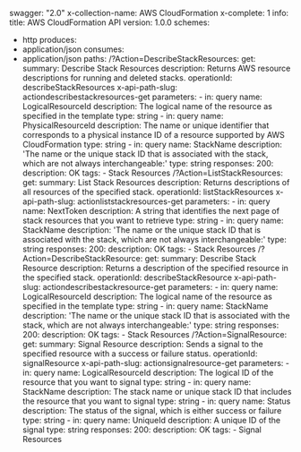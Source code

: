 swagger: "2.0"
x-collection-name: AWS CloudFormation
x-complete: 1
info:
  title: AWS CloudFormation API
  version: 1.0.0
schemes:
- http
produces:
- application/json
consumes:
- application/json
paths:
  /?Action=DescribeStackResources:
    get:
      summary: Describe Stack Resources
      description: Returns AWS resource descriptions for running and deleted stacks.
      operationId: describeStackResources
      x-api-path-slug: actiondescribestackresources-get
      parameters:
      - in: query
        name: LogicalResourceId
        description: The logical name of the resource as specified in the template
        type: string
      - in: query
        name: PhysicalResourceId
        description: The name or unique identifier that corresponds to a physical
          instance ID of a resource supported by AWS CloudFormation
        type: string
      - in: query
        name: StackName
        description: 'The name or the unique stack ID that is associated with the
          stack, which are not always interchangeable:'
        type: string
      responses:
        200:
          description: OK
      tags:
      - Stack Resources
  /?Action=ListStackResources:
    get:
      summary: List Stack Resources
      description: Returns descriptions of all resources of the specified stack.
      operationId: listStackResources
      x-api-path-slug: actionliststackresources-get
      parameters:
      - in: query
        name: NextToken
        description: A string that identifies the next page of stack resources that
          you want to retrieve
        type: string
      - in: query
        name: StackName
        description: 'The name or the unique stack ID that is associated with the
          stack, which are not always interchangeable:'
        type: string
      responses:
        200:
          description: OK
      tags:
      - Stack Resources
  /?Action=DescribeStackResource:
    get:
      summary: Describe Stack Resource
      description: Returns a description of the specified resource in the specified
        stack.
      operationId: describeStackResource
      x-api-path-slug: actiondescribestackresource-get
      parameters:
      - in: query
        name: LogicalResourceId
        description: The logical name of the resource as specified in the template
        type: string
      - in: query
        name: StackName
        description: 'The name or the unique stack ID that is associated with the
          stack, which are not always interchangeable:'
        type: string
      responses:
        200:
          description: OK
      tags:
      - Stack Resources
  /?Action=SignalResource:
    get:
      summary: Signal Resource
      description: Sends a signal to the specified resource with a success or failure
        status.
      operationId: signalResource
      x-api-path-slug: actionsignalresource-get
      parameters:
      - in: query
        name: LogicalResourceId
        description: The logical ID of the resource that you want to signal
        type: string
      - in: query
        name: StackName
        description: The stack name or unique stack ID that includes the resource
          that you want to signal
        type: string
      - in: query
        name: Status
        description: The status of the signal, which is either success or failure
        type: string
      - in: query
        name: UniqueId
        description: A unique ID of the signal
        type: string
      responses:
        200:
          description: OK
      tags:
      - Signal Resources